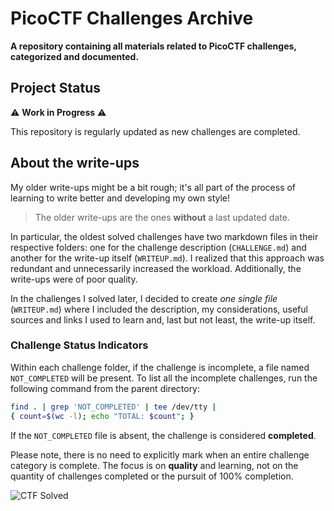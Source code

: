 # PicoCTF Challenges Archive

**A repository containing all materials related to PicoCTF challenges, categorized and documented.**

## Project Status

⚠️ **Work in Progress** ⚠️

This repository is regularly updated as new challenges are completed.

## About the write-ups

My older write-ups might be a bit rough; it's all part of the process of learning to write better and developing my own style! 
>The older write-ups are the ones **without** a last updated date.

In particular, the oldest solved challenges have two markdown files in their respective folders: one for the challenge description (`CHALLENGE.md`) and another for the write-up itself (`WRITEUP.md`). I realized that this approach was redundant and unnecessarily increased the workload. Additionally, the write-ups were of poor quality.

In the challenges I solved later, I decided to create *one single file* (`WRITEUP.md`) where I included the description, my considerations, useful sources and links I used to learn and, last but not least, the write-up itself.

### Challenge Status Indicators

Within each challenge folder, if the challenge is incomplete, a file named `NOT_COMPLETED` will be present.
To list all the incomplete challenges, run the following command from the parent directory:

```bash
find . | grep 'NOT_COMPLETED' | tee /dev/tty | 
{ count=$(wc -l); echo "TOTAL: $count"; }
```

If the `NOT_COMPLETED` file is absent, the challenge is considered **completed**.

Please note, there is no need to explicitly mark when an entire challenge category is complete.
The focus is on **quality** and learning, not on the quantity of challenges completed or the pursuit of 100% completion.

<!-- To view all executable files >
<!-- find . -type f -exec file {} + | grep 'ELF' -->

<!-- CTF_BADGE -->
![CTF Solved](https://img.shields.io/badge/CTF%20Solved-65-pink)

